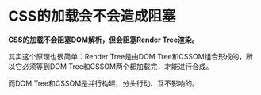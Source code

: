 # CSS的加载会不会造成阻塞

**CSS的加载不会阻塞DOM解析，但会阻塞Render Tree渲染。**

其实这个原理也很简单：Render Tree是由DOM Tree和CSSOM组合形成的，所以它必须等到DOM Tree和CSSOM两个都加载完，才能进行合成。

而DOM Tree和CSSOM是并行构建、分头行动、互不影响的。